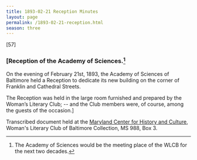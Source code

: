 ```yaml
---
title: 1893-02-21 Reception Minutes
layout: page
permalink: /1893-02-21-reception.html
season: three
---
```

[57] 

### [Reception of the Academy of Sciences.[^Clubroom]

[^Clubroom]: The Academy of Sciences would be the meeting place of the WLCB for the next two decades.

On the evening of February 21st, 1893, the Academy of Sciences of Baltimore held a Reception to dedicate its new building on the corner of Franklin and Cathedral Streets.

The Reception was held in the large room furnished and prepared by the Woman’s Literary Club; -- and the Club members were, of course, among the guests of the occasion.]


Transcribed document held at the [Maryland Center for History and Culture](http://mdhs.org/), Woman's Literary Club of Baltimore Collection, MS 988, Box 3. 